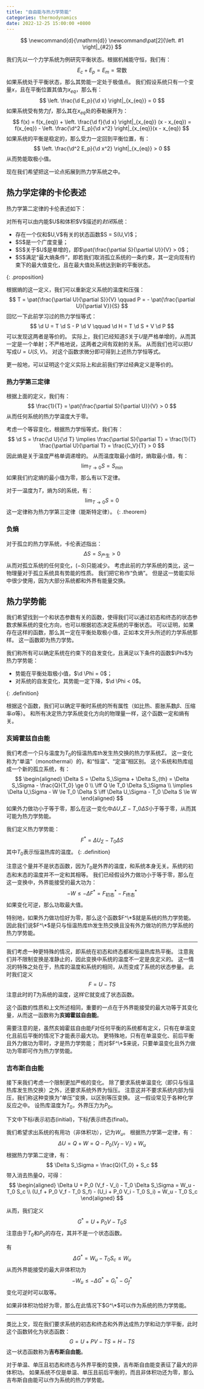 ```yaml
---
title: "自由能与热力学势能"
categories: thermodynamics
date: 2022-12-25 15:00:00 +0800
---
```


$$
\newcommand{d}{\mathrm{d}}
\newcommand\pat[2]{\left. #1 \right|_{#2}}
$$

我们先以一个力学系统为例研究平衡状态。根据机械能守恒，我们有：
$$
E_c + E_p = E_m = \text{常数}
$$
如果系统处于平衡状态，那么其势能一定处于极值点。
我们假设系统只有一个变量$x$，且在平衡位置其值为$x_{eq}$，那么有：
$$
\left. \frac{\d E_p}{\d x} \right|_{x_{eq}} = 0
$$
如果系统受有势力$f$，那么其在$x_{eq}$处的泰勒展开为：
$$
f(x) = f(x_{eq}) + \left. \frac{\d f}{\d x} \right|_{x_{eq}} (x - x_{eq}) = f(x_{eq}) - \left. \frac{\d^2 E_p}{\d x^2} \right|_{x_{eq}}(x - x_{eq})
$$
如果系统的平衡是稳定的，那么受力一定回到平衡位置，有：
$$
\left. \frac{\d^2 E_p}{\d x^2} \right|_{x_{eq}} > 0
$$
从而势能取极小值。

现在我们希望把这一论点拓展到热力学系统之中。

## 热力学定律的卡伦表述

热力学第二定律的卡伦表述如下：

<div>
对所有可以由内能$U$和体积$V$描述的<em>封闭</em>系统：
<ul>
<li>
存在一个仅和$U,V$有关的状态函数$S = S(U,V)$；
</li>
<li>
$S$是一个广度变量；
</li>
<li>
$S$关于$U$是单增的，即$\pat{\frac{\partial S}{\partial U}}{V} > 0$；
</li>
<li>
$S$满足“最大熵条件”，即若我们取消孤立系统的一条约束，其一定向现有约束下的最大值变化，且在最大值处系统达到新的平衡状态。
</li>
</ul>
</div>
{: .proposition}

根据熵的这一定义，我们可以重新定义系统的温度和压强：
$$
T = \pat{\frac{\partial U}{\partial S}}{V} \qquad P = - \pat{\frac{\partial U}{\partial V}}{S}
$$
回忆一下此前学习过的热力学恒等式：
$$
\d U = T \d S - P \d V \qquad \d H = T \d S + V \d P
$$
可以发现这两者是等价的。
实际上，我们已经知道$S$关于$U$是严格单增的，从而其一定是一个单射；不严格地说，这两者之间有双射的关系。
从而我们也可以把$U$写成$U = U(S,V)$。
对这个函数求微分即可得到上述热力学恒等式。

更一般地，可以证明这个定义实际上和此前我们学过经典定义是等价的。

### 热力学第三定律

根据上面的定义，我们有：
$$
\frac{1}{T} = \pat{\frac{\partial S}{\partial U}}{V} > 0
$$
从而任何系统的热力学温度大于零。

考虑一个等容变化，根据热力学恒等式，我们有：
$$
\d S = \frac{\d U}{\d T} \implies \frac{\partial S}{\partial T} = \frac{1}{T} \frac{\partial U}{\partial T} = \frac{C_V}{T} > 0
$$
因此熵是关于温度严格单调递增的。
从而温度取最小值时，熵取最小值，有：
$$
\lim_{T \to 0} S = S_{min}
$$
如果我们约定熵的最小值为零，那么有以下定律。

对于一温度为$T$，熵为$S$的系统，有：
$$
\lim_{T \to 0} S = 0
$$
这一定律称为热力学第三定律（能斯特定律）。
{: .theorem}

### 负熵

对于孤立的热力学系统，卡伦表述指出：
$$
\Delta S = S_{\text{产生}} > 0
$$
从而对孤立系统的任何变化，$(-S)$只能减少。
考虑此前的力学系统的类比，这一物理量对于孤立系统具有势能的性质。
我们把它称作“负熵”。
但是这一势能实际中很少使用，因为大部分系统都和外界有能量交换。

## 热力学势能

我们希望找到一个和状态参数有关的函数，使得我们可以通过初态和终态的状态参数求解系统的变化方向，也可以根据初态决定系统的平衡状态。
可以证明，如果存在这样的函数，那么其一定在平衡处取极小值，正如本文开头所述的力学系统那样。
这一函数即为热力学势。

<div>
我们称所有可以确定系统在约束下的自发变化，且满足以下条件的函数$\Phi$为热力学势能：
<ul>
<li>
势能在平衡处取极小值，$\d \Phi = 0$；
</li>
<li>
对系统的自发变化，其势能一定下降，$\d \Phi < 0$。
</li>
</ul>
</div>
{: .definition}

根据这个函数，我们可以确定平衡时系统的所有属性（如比热、膨胀系数$\beta$、压缩率$\alpha$等）。
和所有决定热力学系统变化方向的物理量一样，这个函数一定和熵有关。

### 亥姆霍兹自由能

我们考虑一个只与温度为$T_0$的恒温热库$th$发生热交换的热力学系统$\Sigma$。
这一变化称为“单温”（monothermal）的，和“恒温”、“定温”相区别。
这个系统和热库组成一个新的孤立系统，有：
$$
\begin{aligned}
\Delta S = \Delta S_\Sigma + \Delta S_{th} = \Delta S_\Sigma - \frac{Q}{T_0} \ge 0 \\
\iff Q \le T_0 \Delta S_\Sigma \\ 
\implies \Delta U_\Sigma - W \le T_0 \Delta S 
\iff \Delta U_\Sigma - T_0 \Delta S \le W 
\end{aligned}
$$
如果外力做功小于等于零，那么在这一变化中$\Delta U\_\Sigma - T\_0 \Delta S$小于等于零，从而其可能为热力学势能。

我们定义热力学势能：
$$
F^* = \Delta U_\Sigma - T_0 \Delta S
$$
其中$T_0$表示恒温热库的温度。
{: .definition}

注意这个量并不是状态函数，因为$T_0$是外界的温度，和系统本身无关。系统的初态和末态的温度并不一定和其相等。
我们已经假设外力做功小于等于零，那么在这一变换中，外界能接受的最大功为：
$$
-W \le - \Delta F^* = F_\text{初态}^* - F_\text{终态}^*
$$
如果变化可逆，那么功取最大值。

特别地，如果外力做功恰好为零，那么这个函数$F^\*$就是系统的热力学势能。
因此我们说$F^\*$是只与恒温热库$th$发生热交换且没有外力做功的热力学系统的热力学势能。

---

我们考虑一种更特殊的情况，即系统在初态和终态都和恒温热库热平衡。
注意我们并不限制变换是准静止的，因此变换中系统的温度不一定是良定义的。
这一情况的特殊之处在于，热库的温度和系统的相同，从而变成了系统的状态参量。
此时我们定义
$$F = U-TS$$
注意此时的$T$为系统的温度，这样它就变成了状态函数。

这个函数的性质和上文所述相同，重要的一点在于外界能接受的最大功等于其变化量，从而这一函数称为**亥姆霍兹自由能**。

需要注意的是，虽然亥姆霍兹自由能$F$对任何平衡的系统都有定义，只有在单温变化且前后平衡的情况下才能表示最大功。
更特殊地，只有在单温变化、前后平衡且外力做功为零时，才是热力学势能；
而对$F^\*$来说，只要单温变化且外力做功为零即可作为热力学势能。

### 吉布斯自由能

接下来我们考虑一个限制更加严格的变化。
除了要求系统单温变化（即只与恒温热库发生热交换）之外，还要求系统外界为恒压。
注意这并不要求系统内部为恒压，我们称这种变换为“单压”变换，以区别等压变换。
这一假设常见于各种化学反应之中。
设热库温度为$T_0$，外界压力为$P_0$。

下文中下标$i$表示初态(initial)，下标$f$表示终态(final)。

我们希望求出系统的有用功（非体积功），记为$W_u$。
根据热力学第一定律，有：
$$
\Delta U = Q + W = Q - P_0 (V_f - V_i) + W_u
$$
根据热力学第二定律，有：
$$
\Delta S_\Sigma = \frac{Q}{T_0} + S_c
$$
带入消去热量$Q$，可得：
$$
\begin{aligned}
\Delta U + P_0 (V_f - V_i) - T_0 \Delta S_\Sigma = W_u - T_0 S_c \\
(U_f + P_0 V_f - T_0 S_f) - (U_i + P_0 V_i - T_0 S_i) = W_u - T_0 S_c
\end{aligned}
$$

从而，我们定义
$$
G^* = U+P_0 V-T_0 S
$$
注意由于$T_0$和$P_0$的存在，其并不是一个状态函数。

有
$$
\Delta G^* = W_u - T_0 S_c \le W_u
$$
从而外界能接受的最大非体积功为
$$-W_u \le -\Delta G^* = G_i^* - G_f^*$$
变化可逆时可以取等。

如果非体积功恰好为零，那么在此情况下$G^\*$可以作为系统的热力学势能。

---

类比上文，现在我们要求系统的初态和终态和外界达成热力学和动力学平衡，此时这个函数转化为状态函数：
$$
G = U + PV - TS = H - TS
$$
这一状态函数称为**吉布斯自由能**。

对于单温、单压且初态和终态与外界平衡的变换，吉布斯自由能变表征了最大的非体积功。
如果系统不仅是单温、单压且前后平衡的，而且非体积功还为零，那么吉布斯自由能可以作为系统的热力学势能。
